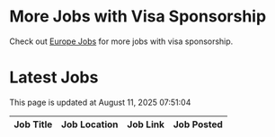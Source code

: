 # More Jobs with Visa Sponsorship

Check out [Europe Jobs](https://github.com/sureshparimi/europejobs#latest-jobs) for more jobs with visa sponsorship.

# Latest Jobs

This page is updated at August 11, 2025 07:51:04

| Job Title | Job Location | Job Link | Job Posted |
| --- | --- | --- | --- |
